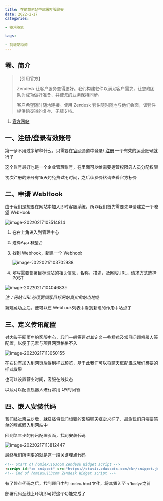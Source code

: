```yaml
---
title: 在前端网站中部署客服聊天
date: 2022-2-17
categories:

- 技术随笔

tags:

- 前端架构师
---
```


## 零、简介

> 【引用官方】
>
> Zendesk 让客户服务变得更好。我们构建软件以满足客户需求，让您的团队为成功做好准备，并使您的业务保持同步。
>
> 客户希望随时随地连接。使用 Zendesk 套件随时随地与他们会面，该套件提供跨渠道的复杂、无缝支持。

1. [官方网站](https://www.zendesk.tw/)

## 一、注册/登录有效账号

第一步不用过多解释什么，只需要在[官网](https://www.zendesk.tw/)通道中登录/ [注册](https://www.zendesk.tw/register/#step-1) 一个有效的运营账号就行了

这个账号最好也是一个企业管理账号，在里面可以给需要运营权限的人员分配权限

初次注册的账号有15天的免费试用时间，之后续费价格请查看官方标价

## 二、申请 WebHook

由于我们是想要在网站中加入即时客服系统，所以我们首先需要先申请建立一个瞭望 WebHook

![image-20220217103514814](http://oss.yitian2019.cn/img/image-20220217103514814.png)

1. 在右上角进入到管理中心

2. 选择App 和整合

3. 找到 Webhook，新建一个 Webhook

   ![image-20220217103702938](http://oss.yitian2019.cn/img/image-20220217103702938.png)

4. 填写需要部署目标网站的相关信息，名称，描述，及网站URL，请求方式选择 POST

![image-20220217104046839](http://oss.yitian2019.cn/img/image-20220217104046839.png)

*注：网站 URL必须要填写目标网站真实的站点地址*

新建成功之后，便可以在 Webhook列表中看到新建的作用中站点了

## 三、定义传讯配置

对内嵌于网页中的客服中心，我们一般需要对其定义一些样式及常用问题机器人等配置，以便于元素与项目网页格格不入

![image-20220217113050155](http://oss.yitian2019.cn/img/image-20220217113050155.png)

在右边有加入到网页后得到样式预览，基于此我们可以将聊天框配置成我们想要的样式效果

也可以设置营业时间，客服在线状态

以及可以配置机器人进行常用 QA的问答

## 四、嵌入安装代码

我们经过第三步后，就已经将我们想要的客服聊天框定义好了，最终我们只需要简单的埋点嵌入到网站中

回到第三步的传讯配置页面，找到安装代码

![image-20220217113812447](http://oss.yitian2019.cn/img/image-20220217113812447.png)

最终我们所需要的就是这一段关键埋点代码

```html
<!-- Start of homiexu163com Zendesk Widget script -->
<script id="ze-snippet" src="https://static.zdassets.com/ekr/snippet.js?key=5eb53181-e6cf-40da-82ab-1152489d7c05"> </script>
<!-- End of homiexu163com Zendesk Widget script -->
```

有了埋点代码之后，找到项目中的 `index.html`文件，将其插入至 `</body>`之前

部署代码至线上环境即可将这个功能完成了

